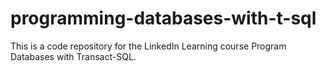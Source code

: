 # programming-databases-with-t-sql
This is a code repository for the LinkedIn Learning course Program Databases with Transact-SQL. 
